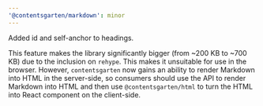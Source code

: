```yaml
---
'@contentsgarten/markdown': minor
---
```


Added id and self-anchor to headings.

This feature makes the library significantly bigger (from ~200 KB to ~700 KB) due to the inclusion on `rehype`. This makes it unsuitable for use in the browser. However, `contentsgarten` now gains an ability to render Markdown into HTML in the server-side, so consumers should use the API to render Markdown into HTML and then use `@contentsgarten/html` to turn the HTML into React component on the client-side.
